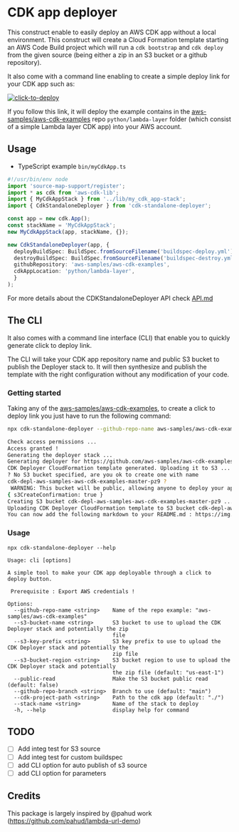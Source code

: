 # CDK app deployer

This construct enable to easily deploy an AWS CDK app without a local environment.
This construct will create a Cloud Formation template starting an AWS Code Build project which will run a `cdk bootstrap` and `cdk deploy` from the given source (being either a zip in an S3 bucket or a github repository).

It also come with a command line enabling to create a simple deploy link for your CDK app such as: 

[![click-to-deploy](https://img.shields.io/badge/Click%20to-CDK%20Deploy-blue)](https://console.aws.amazon.com/cloudformation/home#/stacks/new?stackName=cdkDeployer&templateURL=https://cdk-depl-aws-samples-aws-cdk-examples-master-pz9.s3.amazonaws.com/cdk-standalone-deployer-cfn-template.json)

If you follow this link, it will deploy the example contains in the [aws-samples/aws-cdk-examples](https://github.com/aws-samples/aws-cdk-examples/tree/master/python/lambda-layer) repo `python/lambda-layer` folder (which consist of a simple Lambda layer CDK app) into your AWS account.

## Usage

* TypeScript example `bin/myCdkApp.ts`

```typescript
#!/usr/bin/env node
import 'source-map-support/register';
import * as cdk from 'aws-cdk-lib';
import { MyCdkAppStack } from '../lib/my_cdk_app-stack';
import { CdkStandaloneDeployer } from 'cdk-standalone-deployer';

const app = new cdk.App();
const stackName = 'MyCdkAppStack';
new MyCdkAppStack(app, stackName, {});

new CdkStandaloneDeployer(app, {
  deployBuildSpec: BuildSpec.fromSourceFilename('buildspec-deploy.yml'),
  destroyBuildSpec: BuildSpec.fromSourceFilename('buildspec-destroy.yml'),
  githubRepository: 'aws-samples/aws-cdk-examples',
  cdkAppLocation: 'python/lambda-layer',
  }
);
```

For more details about the CDKStandaloneDeployer API check [API.md](./API.md)

## The CLI

It also comes with a command line interface (CLI) that enable you to quickly generate click to deploy link.

The CLI will take your CDK app repository name and public S3 bucket to publish the Deployer stack to. It will then synthesize and publish the template with the right configuration without any modification of your code.

### Getting started

Taking any of the [aws-samples/aws-cdk-examples](https://github.com/aws-samples/aws-cdk-examples), to create a click to deploy link you just have to run the following command:
```bash
npx cdk-standalone-deployer --github-repo-name aws-samples/aws-cdk-examples --cdk-project-path python/lambda-layer --public-read --github-repo-branch master

Check access permissions ...
Access granted !
Generating the deployer stack ...
Generating deployer for https://github.com/aws-samples/aws-cdk-examples/tree/master/python/lambda-layer CDK app ...
CDK Deployer CloudFormation template generated. Uploading it to S3 ...
? No S3 bucket specified, are you ok to create one with name 
cdk-depl-aws-samples-aws-cdk-examples-master-pz9 ? 
 WARNING: This bucket will be public, allowing anyone to deploy your app on its own account. Yes
{ s3CreateConfirmation: true }
Creating S3 bucket cdk-depl-aws-samples-aws-cdk-examples-master-pz9 ...
Uploading CDK Deployer CloudFormation template to S3 bucket cdk-depl-aws-samples-aws-cdk-examples-master-pz9/cdk-standalone-deployer-cfn-template.json ...
You can now add the following markdown to your README.md : https://img.shields.io/badge/Click%20to-CDK%20Deploy-blue)](https://console.aws.amazon.com/cloudformation/home#/stacks/new?stackName=cdkDeployer&templateURL=https://cdk-depl-aws-samples-aws-cdk-examples-master-pz9.s3.amazonaws.com/cdk-standalone-deployer-cfn-template.json)
```

### Usage

```
npx cdk-standalone-deployer --help

Usage: cli [options]

A simple tool to make your CDK app deployable through a click to deploy button. 
 
 Prerequisite : Export AWS credentials !

Options:
  --github-repo-name <string>    Name of the repo example: "aws-samples/aws-cdk-examples"
  --s3-bucket-name <string>      S3 bucket to use to upload the CDK Deployer stack and potentially the zip
                                 file
  --s3-key-prefix <string>       S3 key prefix to use to upload the CDK Deployer stack and potentially the
                                 zip file
  --s3-bucket-region <string>    S3 bucket region to use to upload the CDK Deployer stack and potentially
                                 the zip file (default: "us-east-1")
  --public-read                  Make the S3 bucket public read (default: false)
  --github-repo-branch <string>  Branch to use (default: "main")
  --cdk-project-path <string>    Path to the cdk app (default: "./")
  --stack-name <string>          Name of the stack to deploy
  -h, --help                     display help for command
```


## TODO

- [ ] Add integ test for S3 source
- [ ] Add integ test for custom buildspec
- [ ] add CLI option for auto publish of s3 source
- [ ] add CLI option for parameters

## Credits

This package is largely inspired by @pahud work (https://github.com/pahud/lambda-url-demo)